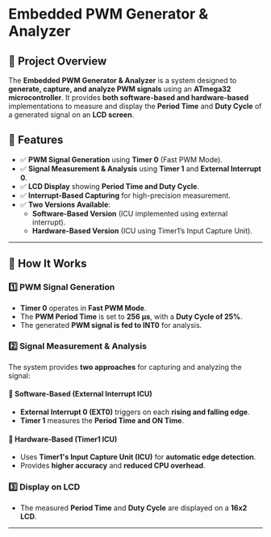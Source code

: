 # **Embedded PWM Generator & Analyzer**

## 📌 Project Overview  
The **Embedded PWM Generator & Analyzer** is a system designed to **generate, capture, and analyze PWM signals** using an **ATmega32 microcontroller**. It provides **both software-based and hardware-based** implementations to measure and display the **Period Time** and **Duty Cycle** of a generated signal on an **LCD screen**.

## 🎯 Features  
- ✅ **PWM Signal Generation** using **Timer 0** (Fast PWM Mode).  
- ✅ **Signal Measurement & Analysis** using **Timer 1** and **External Interrupt 0**.  
- ✅ **LCD Display** showing **Period Time and Duty Cycle**.  
- ✅ **Interrupt-Based Capturing** for high-precision measurement.  
- ✅ **Two Versions Available**:  
  - **Software-Based Version** (ICU implemented using external interrupt).  
  - **Hardware-Based Version** (ICU using Timer1’s Input Capture Unit).  

---

## 🚀 **How It Works**  

### **1️⃣ PWM Signal Generation**  
- **Timer 0** operates in **Fast PWM Mode**.  
- The **PWM Period Time** is set to **256 µs**, with a **Duty Cycle of 25%**.  
- The generated **PWM signal is fed to INT0** for analysis.  

### **2️⃣ Signal Measurement & Analysis**  
The system provides **two approaches** for capturing and analyzing the signal:  

#### 🔹 **Software-Based (External Interrupt ICU)**  
- **External Interrupt 0 (EXT0)** triggers on each **rising and falling edge**.  
- **Timer 1** measures the **Period Time and ON Time**.  

#### 🔹 **Hardware-Based (Timer1 ICU)**  
- Uses **Timer1's Input Capture Unit (ICU)** for **automatic edge detection**.  
- Provides **higher accuracy** and **reduced CPU overhead**.  

### **3️⃣ Display on LCD**  
- The measured **Period Time** and **Duty Cycle** are displayed on a **16x2 LCD**.  

---

